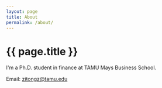 ```yaml
---
layout: page
title: About
permalink: /about/
---
```


<style>
  /* Targeting the h1 specifically within this page if it's the title */
  h1 {
    font-size: 28px;  // Adjust the size as needed
  }
</style>

# {{ page.title }}

I'm a Ph.D. student in finance at TAMU Mays Business School.

Email: [zitongz@tamu.edu](mailto:zitongz@tamu.edu)


